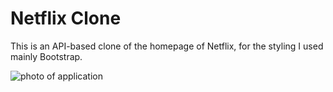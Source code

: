<h1>Netflix Clone</h1>

<p>This is an API-based clone of the homepage of Netflix, for the styling I used mainly Bootstrap.</p>

![photo of application](https://i.ibb.co/RHJ59sV/netflixapp.png)
